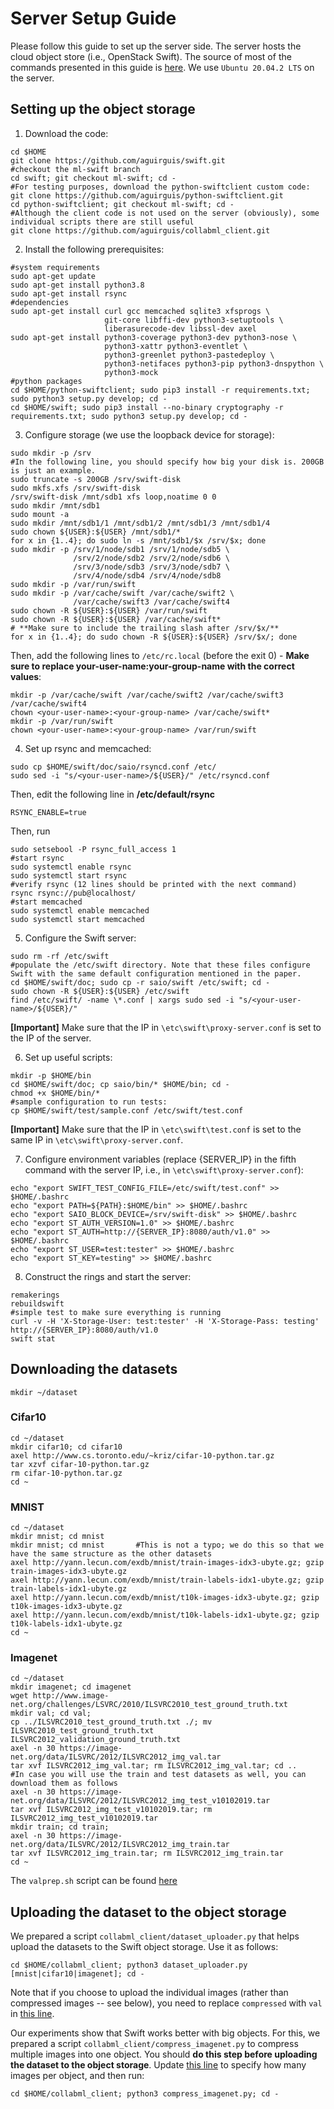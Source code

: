 # Server Setup Guide 
Please follow this guide to set up the server side. The server hosts the cloud object store (i.e., OpenStack Swift).
The source of most of the commands presented in this guide is [here](https://docs.openstack.org/swift/latest/development_saio.html).
We use `Ubuntu 20.04.2 LTS` on the server.

## Setting up the object storage
1. Download the code:
```
cd $HOME
git clone https://github.com/aguirguis/swift.git
#checkout the ml-swift branch
cd swift; git checkout ml-swift; cd -
#For testing purposes, download the python-swiftclient custom code:
git clone https://github.com/aguirguis/python-swiftclient.git
cd python-swiftclient; git checkout ml-swift; cd -
#Although the client code is not used on the server (obviously), some individual scripts there are still useful
git clone https://github.com/aguirguis/collabml_client.git
```
2. Install the following prerequisites:
```
#system requirements
sudo apt-get update
sudo apt-get install python3.8
sudo apt-get install rsync
#dependencies
sudo apt-get install curl gcc memcached sqlite3 xfsprogs \
                     git-core libffi-dev python3-setuptools \
                     liberasurecode-dev libssl-dev axel
sudo apt-get install python3-coverage python3-dev python3-nose \
                     python3-xattr python3-eventlet \
                     python3-greenlet python3-pastedeploy \
                     python3-netifaces python3-pip python3-dnspython \
                     python3-mock
#python packages
cd $HOME/python-swiftclient; sudo pip3 install -r requirements.txt; sudo python3 setup.py develop; cd -
cd $HOME/swift; sudo pip3 install --no-binary cryptography -r requirements.txt; sudo python3 setup.py develop; cd -
```
3. Configure storage (we use the loopback device for storage):
```
sudo mkdir -p /srv
#In the following line, you should specify how big your disk is. 200GB is just an example.
sudo truncate -s 200GB /srv/swift-disk
sudo mkfs.xfs /srv/swift-disk
/srv/swift-disk /mnt/sdb1 xfs loop,noatime 0 0
sudo mkdir /mnt/sdb1
sudo mount -a
sudo mkdir /mnt/sdb1/1 /mnt/sdb1/2 /mnt/sdb1/3 /mnt/sdb1/4
sudo chown ${USER}:${USER} /mnt/sdb1/*
for x in {1..4}; do sudo ln -s /mnt/sdb1/$x /srv/$x; done
sudo mkdir -p /srv/1/node/sdb1 /srv/1/node/sdb5 \
              /srv/2/node/sdb2 /srv/2/node/sdb6 \
              /srv/3/node/sdb3 /srv/3/node/sdb7 \
              /srv/4/node/sdb4 /srv/4/node/sdb8
sudo mkdir -p /var/run/swift
sudo mkdir -p /var/cache/swift /var/cache/swift2 \
              /var/cache/swift3 /var/cache/swift4
sudo chown -R ${USER}:${USER} /var/run/swift
sudo chown -R ${USER}:${USER} /var/cache/swift*
# **Make sure to include the trailing slash after /srv/$x/**
for x in {1..4}; do sudo chown -R ${USER}:${USER} /srv/$x/; done
```
Then, add the following lines to `/etc/rc.local` (before the exit 0) - **Make sure to replace your-user-name:your-group-name with the correct values**:
```
mkdir -p /var/cache/swift /var/cache/swift2 /var/cache/swift3 /var/cache/swift4
chown <your-user-name>:<your-group-name> /var/cache/swift*
mkdir -p /var/run/swift
chown <your-user-name>:<your-group-name> /var/run/swift
```
4. Set up rsync and memcached:
```
sudo cp $HOME/swift/doc/saio/rsyncd.conf /etc/
sudo sed -i "s/<your-user-name>/${USER}/" /etc/rsyncd.conf
```
Then, edit the following line in **/etc/default/rsync**
```
RSYNC_ENABLE=true
```
Then, run
```
sudo setsebool -P rsync_full_access 1
#start rsync
sudo systemctl enable rsync
sudo systemctl start rsync
#verify rsync (12 lines should be printed with the next command)
rsync rsync://pub@localhost/
#start memcached
sudo systemctl enable memcached
sudo systemctl start memcached
```
5. Configure the Swift server:
```
sudo rm -rf /etc/swift
#populate the /etc/swift directory. Note that these files configure Swift with the same default configuration mentioned in the paper.
cd $HOME/swift/doc; sudo cp -r saio/swift /etc/swift; cd -
sudo chown -R ${USER}:${USER} /etc/swift
find /etc/swift/ -name \*.conf | xargs sudo sed -i "s/<your-user-name>/${USER}/"
```
**[Important]** Make sure that the IP in `\etc\swift\proxy-server.conf` is set to the IP of the server.

6. Set up useful scripts:
```
mkdir -p $HOME/bin
cd $HOME/swift/doc; cp saio/bin/* $HOME/bin; cd -
chmod +x $HOME/bin/*
#sample configuration to run tests:
cp $HOME/swift/test/sample.conf /etc/swift/test.conf
```
**[Important]** Make sure that the IP in `\etc\swift\test.conf` is set to the same IP in `\etc\swift\proxy-server.conf`.

7. Configure environment variables (replace {SERVER_IP} in the fifth command with the server IP, i.e., in `\etc\swift\proxy-server.conf`):
```
echo "export SWIFT_TEST_CONFIG_FILE=/etc/swift/test.conf" >> $HOME/.bashrc
echo "export PATH=${PATH}:$HOME/bin" >> $HOME/.bashrc
echo "export SAIO_BLOCK_DEVICE=/srv/swift-disk" >> $HOME/.bashrc
echo "export ST_AUTH_VERSION=1.0" >> $HOME/.bashrc
echo "export ST_AUTH=http://{SERVER_IP}:8080/auth/v1.0" >> $HOME/.bashrc
echo "export ST_USER=test:tester" >> $HOME/.bashrc
echo "export ST_KEY=testing" >> $HOME/.bashrc
```
8. Construct the rings and start the server:
```
remakerings
rebuildswift
#simple test to make sure everything is running
curl -v -H 'X-Storage-User: test:tester' -H 'X-Storage-Pass: testing' http://{SERVER_IP}:8080/auth/v1.0
swift stat
```

## Downloading the datasets
`mkdir ~/dataset`

### Cifar10
```
cd ~/dataset
mkdir cifar10; cd cifar10
axel http://www.cs.toronto.edu/~kriz/cifar-10-python.tar.gz
tar xzvf cifar-10-python.tar.gz
rm cifar-10-python.tar.gz
cd ~
```

### MNIST
```
cd ~/dataset
mkdir mnist; cd mnist
mkdir mnist; cd mnist		#This is not a typo; we do this so that we have the same structure as the other datasets
axel http://yann.lecun.com/exdb/mnist/train-images-idx3-ubyte.gz; gzip train-images-idx3-ubyte.gz
axel http://yann.lecun.com/exdb/mnist/train-labels-idx1-ubyte.gz; gzip train-labels-idx1-ubyte.gz
axel http://yann.lecun.com/exdb/mnist/t10k-images-idx3-ubyte.gz; gzip t10k-images-idx3-ubyte.gz
axel http://yann.lecun.com/exdb/mnist/t10k-labels-idx1-ubyte.gz; gzip t10k-labels-idx1-ubyte.gz
cd ~
```

### Imagenet

```
cd ~/dataset
mkdir imagenet; cd imagenet
wget http://www.image-net.org/challenges/LSVRC/2010/ILSVRC2010_test_ground_truth.txt
mkdir val; cd val;
cp ../ILSVRC2010_test_ground_truth.txt ./; mv ILSVRC2010_test_ground_truth.txt ILSVRC2012_validation_ground_truth.txt
axel -n 30 https://image-net.org/data/ILSVRC/2012/ILSVRC2012_img_val.tar
tar xvf ILSVRC2012_img_val.tar; rm ILSVRC2012_img_val.tar; cd ..
#In case you will use the train and test datasets as well, you can download them as follows
axel -n 30 https://image-net.org/data/ILSVRC/2012/ILSVRC2012_img_test_v10102019.tar
tar xvf ILSVRC2012_img_test_v10102019.tar; rm ILSVRC2012_img_test_v10102019.tar
mkdir train; cd train;
axel -n 30 https://image-net.org/data/ILSVRC/2012/ILSVRC2012_img_train.tar
tar xvf ILSVRC2012_img_train.tar; rm ILSVRC2012_img_train.tar
cd ~
```
The `valprep.sh` script can be found [here](https://raw.githubusercontent.com/soumith/imagenetloader.torch/master/valprep.sh)

## Uploading the dataset to the object storage
We prepared a script `collabml_client/dataset_uploader.py` that helps upload the datasets to the Swift object storage. Use it as follows:
```
cd $HOME/collabml_client; python3 dataset_uploader.py [mnist|cifar10|imagenet]; cd -
```
Note that if you choose to upload the individual images (rather than compressed images -- see below), you need to replace `compressed` with `val` in [this line](https://github.com/aguirguis/collabml_client/blob/main/dataset_uploader.py#L47).

Our experiments show that Swift works better with big objects. For this, we prepared a script `collabml_client/compress_imagenet.py` to compress multiple images into one object.
You should **do this step before uploading the dataset to the object storage**.
Update [this line](https://github.com/aguirguis/collabml_client/blob/main/compress_imagenet.py#L9) to specify how many images per object, and then run:
```
cd $HOME/collabml_client; python3 compress_imagenet.py; cd -
```
